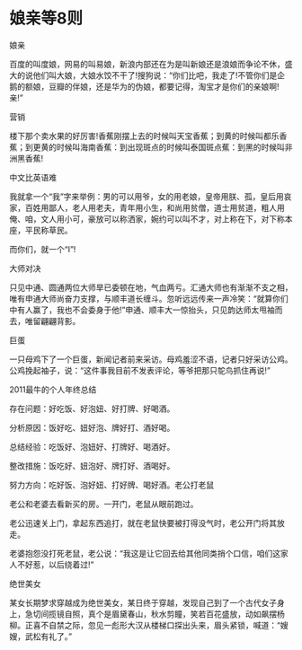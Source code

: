 # 娘亲等8则

娘亲 

百度的叫度娘，网易的叫易娘，新浪内部还在为是叫新娘还是浪娘而争论不休，盛大的说他们叫大娘，大娘水饺不干了!搜狗说：“你们比吧，我走了!不管你们是企鹅的额娘，豆瓣的伴娘，还是华为的伪娘，都要记得，淘宝才是你们的亲娘啊!亲!” 

营销 

楼下那个卖水果的好厉害!香蕉刚摆上去的时候叫天宝香蕉；到黄的时候叫都乐香蕉；到更黄的时候叫海南香蕉：到出现斑点的时候叫泰国斑点蕉：到黑的时候叫非洲黑香蕉! 

中文比英语难 

我就拿一个“我”字来举例：男的可以用爷，女的用老娘，皇帝用朕、孤，皇后用哀家，百姓用鄙人，老人用老夫，青年用小生，和尚用贫僧，道士用贫道，粗人用俺、咱，文人用小可，豪放可以称洒家，婉约可以叫不才，对上称在下，对下称本座，平民称草民。 

而你们，就一个“I”! 

大师对决 

只见中通、圆通两位大师旱已委顿在地，气血两亏。汇通大师也有渐渐不支之相，唯有申通大师尚奋力支撑，与顺丰道长缠斗。忽听远远传来一声冷笑：“就算你们中有人赢了，我也不会委身于他!”申通、顺丰大一惊抬头，只见韵达师太甩袖而去，唯留翩翩背影。 

巨蛋 

一只母鸡下了一个巨蛋，新闻记者前来采访。母鸡羞涩不语，记者只好采访公鸡。公鸡挽起袖子，说：“这件事我目前不发表评论，等爷把那只鸵鸟抓住再说!” 

2011最牛的个人年终总结 

存在问题：好吃饭、好泡妞、好打牌、好喝酒。 

分析原因：饭好吃、妞好泡、牌好打、酒好喝。 

总结经验：吃饭好、泡妞好、打牌好、喝酒好。 

整改措施：饭吃好、妞泡好、牌打好、酒喝好。 

努力方向：吃好饭、泡好妞、打好牌、喝好酒。老公打老鼠 

老公和老婆去看新买的房。一开门，老鼠从眼前跑过。 

老公迅速关上门，拿起东西追打，就在老鼠快要被打得没气时，老公开门将其放走。 

老婆抱怨没打死老鼠，老公说：“我这是让它回去给其他同类捎个口信，咱们这家人不好惹，以后绕着过!” 

绝世美女 

某女长期梦求穿越成为绝世美女，某日终于穿越，发现自己到了一个古代女子身上，急切间揽镜自照，真个是眉黛春山，秋水剪瞳，笑若百花盛放，动如飙摆杨柳。正喜不自禁之际，忽见一彪形大汉从楼梯口探出头来，眉头紧锁，喊道：“嫂嫂，武松有礼了。”
